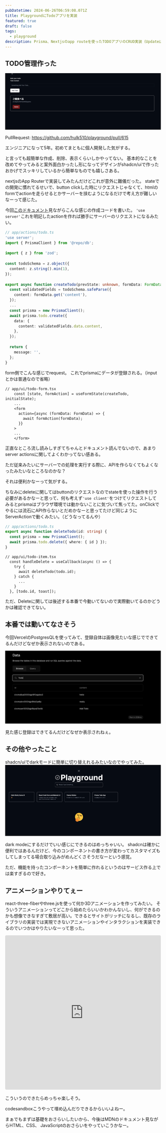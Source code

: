 ```yaml
---
pubDatetime: 2024-06-26T06:59:08.071Z
title: PlaygroundにTodoアプリを実装
featured: true
draft: false
tags:
  - playground
description: Prisma、Nextjsのapp routeを使ったTODOアプリのCRUD実装（Updateは作ってないけど）
---
```


## TODO管理作った

![todo list](../../../public/assets/todo-list.png)

PullRequest: <https://github.com/hulk510/playground/pull/615>

エンジニアになって5年。初めてまともに個人開発した気がする。

と言っても超簡単な作成、削除、表示くらいしかやってない。
基本的なことを改めてやってみると案外面白かったし形になってデザインがshadcn/uiで作ったおかげでスッキリしているから簡単なものでも嬉しさある。

nextjsのApp Routerで実装してみたんだけどこれが意外に難儀だった。
stateでの開発に慣れてるせいで、button clickした時にリクエストじゃなくて、htmlのformでactionを走らせるとかサーバーを挟むようになるだけで考え方が難しいなーって感じた。

今回[このドキュメント](https://nextjs.org/docs/app/building-your-application/data-fetching/server-actions-and-mutations)見ながらこんな感じの作成コードを書いた。
`'use server'`これを明記したactionを作れば勝手にサーバーのリクエストになるみたい。

```ts
// app/actions/todo.ts
'use server';
import { PrismaClient } from '@repo/db';

import { z } from 'zod';

const todoSchema = z.object({
  content: z.string().min(1),
});

export async function createTodo(prevState: unknown, formData: FormData) {
  const validatedFields = todoSchema.safeParse({
    content: formData.get('content'),
  });
  ...
  const prisma = new PrismaClient();
  await prisma.todo.create({
    data: {
      content: validatedFields.data.content,
    },
  });

  return {
    message: '',
  };
}

```

form側でこんな感じでrequest。
これでprismaにデータが登録される。（inputとかは普通なので省略）

```tsx
// app/ui/todo-form.tsx
    const [state, formAction] = useFormState(createTodo, initialState);
    ...
    <form
      action={async (formData: FormData) => {
        await formAction(formData);
      }}
    >
    ...
    </form>
```

正直なところ流し読みしすぎてちゃんとドキュメント読んでないので、あまりserver actionsに関してよくわかってない感ある。

ただ従来みたいにサーバーでの処理を実行する際に、APIを作らなくてもよくなったみたいなところなのかな？

それは便利かなーって気がする。

ちなみにdeleteに関してはbuttonのリクエストなのでstateを使った操作を行う必要があるかなーと思って、何も考えず`'use client'`をつけてリクエストしてみるとprismaはブラウザ環境では動かないことに気づいて焦ってた。onClickでやるには流石にAPI作らないとだめかなーと思ってたけど同じようにServerActionで動くみたい。（どうなってるんや）

```ts
// app/actions/todo.ts
export async function deleteTodo(id: string) {
  const prisma = new PrismaClient();
  await prisma.todo.delete({ where: { id } });
}
```

```tsx
// app/ui/todo-item.tsx
  const handleDelete = useCallback(async () => {
    try {
      await deleteTodo(todo.id);
    } catch {
      ...
    }
  }, [todo.id, toast]);
```

ただ、Deleteに関しては後述する本番で今動いてないので実際動いてるのかどうかは確認できてない。

## 本番では動いてなさそう

今回VercelのPostgresQLを使ってみて、登録自体は画像見たいな感じでできてるんだけどなぜか表示されないのである。

![postgress data](../../../public/assets/postgress-data.png)

見た感じ登録はできてるんだけどなぜか表示されねぇ。

## その他やったこと

shadcn/uiでdarkモードに簡単に切り替えれるみたいなのでやってみた。
![dark mode playground](../../../public/assets/dark-mode-playground.png)

dark modeにするだけでいい感じにできるのはめっちゃいい。
shadcnは確かに便利ではあるんだけど、今のコンポーネントの書き方が変わってカスタマイズもしてしまってる場合取り込みがめんどくさそうだなーという感覚。

ただ、機能を持ったコンポーネントを簡単に作れるというのはサービス作る上では楽すぎるので好き。

## アニメーションやりてぇー

react-three-fiberやthree.jsを使って何か3Dアニメーションを作ってみたい。
そういうアニメーションってどこから始めたらいいかわかんないし、何ができるのかも想像できなすぎて敷居が高い。できるとサイトがリッチになるし、既存のライブラリの実装では実現できないアニメーションやインタラクションを実装できるのでいつかはやりたいなーって思った。

<iframe src="https://codesandbox.io/embed/cards-with-border-radius-9s2wd9?fontsize=14&hidenavigation=1&theme=dark"
     style="width:100%; height:500px; border:0; border-radius: 4px; overflow:hidden;"
     title="Cards with border radius"
     allow="accelerometer; ambient-light-sensor; camera; encrypted-media; geolocation; gyroscope; hid; microphone; midi; payment; usb; vr; xr-spatial-tracking"
     sandbox="allow-forms allow-modals allow-popups allow-presentation allow-same-origin allow-scripts"
   ></iframe>

こういうのできたらめっちゃ楽しそう。

codesandboxこうやって埋め込んだりできるからいいよねー。

まぁでもまずは基礎をおさらいしたいから、今後はMDNのドキュメント見ながらHTML、CSS、 JavaScriptのおさらいをやっていこうかなー。
